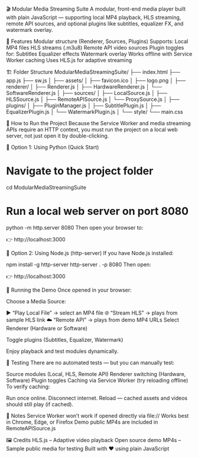 🎬 Modular Media Streaming Suite
A modular, front-end media player built with plain JavaScript — supporting local MP4 playback, HLS streaming, remote API sources, and optional plugins like subtitles, equalizer FX, and watermark overlay.

🧩 Features
Modular structure (Renderer, Sources, Plugins)
Supports:
Local MP4 files
HLS streams (.m3u8)
Remote API video sources
Plugin toggles for:
Subtitles
Equalizer effects
Watermark overlay
Works offline with Service Worker caching
Uses HLS.js for adaptive streaming









🏗 Folder Structure
ModularMediaStreamingSuite/
├── index.html
├── app.js
├── sw.js
│
├── assets/
│   ├── favicon.ico
│   ├── logo.png
│
├── renderer/
│   ├── Renderer.js
│   ├── HardwareRenderer.js
│   └── SoftwareRenderer.js
│
├── sources/
│   ├── LocalSource.js
│   ├── HLSSource.js
│   ├── RemoteAPISource.js
│   └── ProxySource.js
│
├── plugins/
│   ├── PluginManager.js
│   ├── SubtitlePlugin.js
│   ├── EqualizerPlugin.js
│   └── WatermarkPlugin.js
│
└── style/
    └── main.css











🚀 How to Run the Project
Because the Service Worker and media streaming APIs require an HTTP context,
you must run the project on a local web server, not just open it by double-clicking.




🧰 Option 1: Using Python (Quick Start)
# Navigate to the project folder
cd ModularMediaStreamingSuite

# Run a local web server on port 8080
python -m http.server 8080
Then open your browser to:

👉 http://localhost:3000 





🧰 Option 2: Using Node.js (http-server)
If you have Node.js installed:

npm install -g http-server
http-server . -p 8080
Then open:

👉 http://localhost:3000 




🎥 Running the Demo
Once opened in your browser:

Choose a Media Source:

▶️ “Play Local File” → select an MP4 file
🌐 “Stream HLS” → plays from sample HLS link
☁️ “Remote API” → plays from demo MP4 URLs
Select Renderer (Hardware or Software)

Toggle plugins (Subtitles, Equalizer, Watermark)

Enjoy playback and test modules dynamically.




🧪 Testing
There are no automated tests — but you can manually test:

Source modules (Local, HLS, Remote API)
Renderer switching (Hardware, Software)
Plugin toggles
Caching via Service Worker (try reloading offline)
To verify caching:

Run once online.
Disconnect internet.
Reload — cached assets and videos should still play (if cached).




🧩 Notes
Service Worker won’t work if opened directly via file://
Works best in Chrome, Edge, or Firefox
Demo public MP4s are included in RemoteAPISource.js





🖼️ Credits
HLS.js – Adaptive video playback
Open source demo MP4s – Sample public media for testing
Built with ❤️ using plain JavaScript
